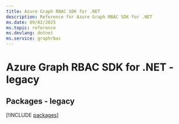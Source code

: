 ```yaml
---
title: Azure Graph RBAC SDK for .NET
description: Reference for Azure Graph RBAC SDK for .NET
ms.date: 09/02/2025
ms.topic: reference
ms.devlang: dotnet
ms.service: graphrbac
---
```

# Azure Graph RBAC SDK for .NET - legacy
## Packages - legacy
[!INCLUDE [packages](graph-rbac-index.md)]